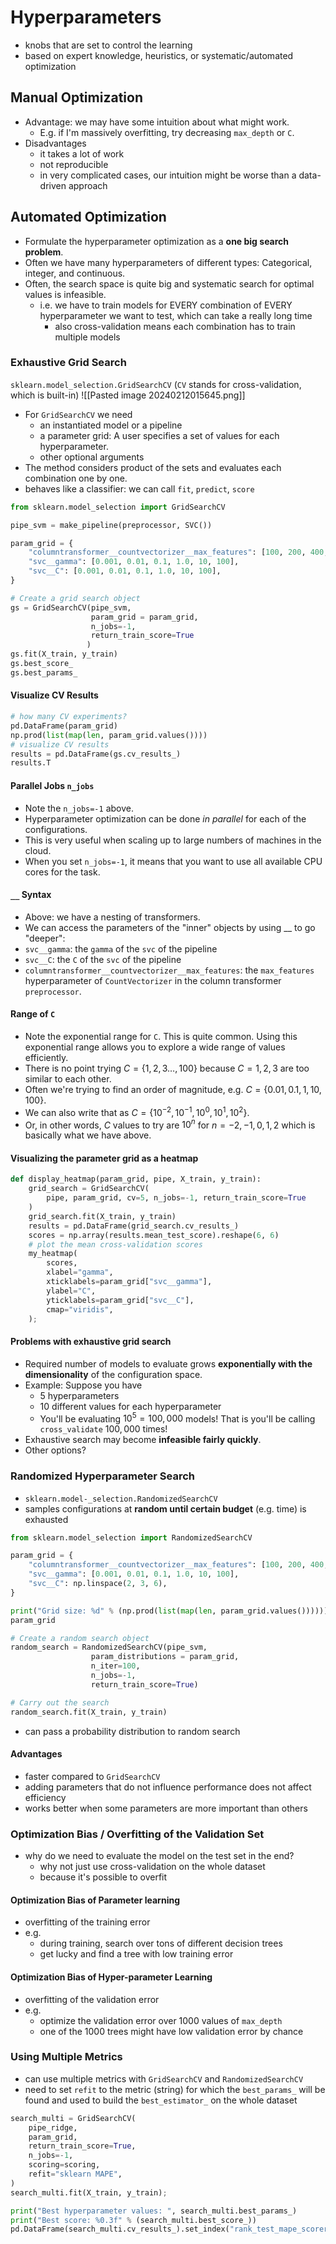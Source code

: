 # Hyperparameters
- knobs that are set to control the learning
- based on expert knowledge, heuristics, or systematic/automated optimization
## Manual Optimization
- Advantage: we may have some intuition about what might work.
	- E.g. if I'm massively overfitting, try decreasing `max_depth` or `C`.
- Disadvantages
	- it takes a lot of work
	- not reproducible
	- in very complicated cases, our intuition might be worse than a data-driven approach
## Automated Optimization
- Formulate the hyperparameter optimization as a **one big search problem**. 
- Often we have many hyperparameters of different types: Categorical, integer, and continuous.
- Often, the search space is quite big and systematic search for optimal values is infeasible.
	- i.e. we have to train models for EVERY combination of EVERY hyperparameter we want to test, which can take a really long time
		- also cross-validation means each combination has to train multiple models
### Exhaustive Grid Search
`sklearn.model_selection.GridSearchCV` (`CV` stands for cross-validation, which is built-in)
![[Pasted image 20240212015645.png]]
- For `GridSearchCV` we need
    - an instantiated model or a pipeline
    - a parameter grid: A user specifies a set of values for each hyperparameter. 
    - other optional arguments 
- The method considers product of the sets and evaluates each combination one by one.    
- behaves like a classifier: we can call `fit`, `predict`, `score`

```python
from sklearn.model_selection import GridSearchCV

pipe_svm = make_pipeline(preprocessor, SVC())

param_grid = {
    "columntransformer__countvectorizer__max_features": [100, 200, 400, 800, 1000, 2000],
    "svc__gamma": [0.001, 0.01, 0.1, 1.0, 10, 100],
    "svc__C": [0.001, 0.01, 0.1, 1.0, 10, 100],
}

# Create a grid search object 
gs = GridSearchCV(pipe_svm, 
                  param_grid = param_grid, 
                  n_jobs=-1, 
                  return_train_score=True
                 )
gs.fit(X_train, y_train)
gs.best_score_
gs.best_params_
```
#### Visualize CV Results
```python
# how many CV experiments?
pd.DataFrame(param_grid)
np.prod(list(map(len, param_grid.values())))
# visualize CV results
results = pd.DataFrame(gs.cv_results_)
results.T
```
#### Parallel Jobs `n_jobs`
- Note the `n_jobs=-1` above.
- Hyperparameter optimization can be done _in parallel_ for each of the configurations.
- This is very useful when scaling up to large numbers of machines in the cloud.
- When you set `n_jobs=-1`, it means that you want to use all available CPU cores for the task.
#### `__` Syntax
- Above: we have a nesting of transformers.
- We can access the parameters of the "inner" objects by using __ to go "deeper":
- `svc__gamma`: the `gamma` of the `svc` of the pipeline
- `svc__C`: the `C` of the `svc` of the pipeline
- `columntransformer__countvectorizer__max_features`: the `max_features` hyperparameter of `CountVectorizer` in the column transformer `preprocessor`. 
#### Range of `C`
- Note the exponential range for `C`. This is quite common. Using this exponential range allows you to explore a wide range of values efficiently.
- There is no point trying $C=\{1,2,3\ldots,100\}$ because $C=1,2,3$ are too similar to each other.
- Often we're trying to find an order of magnitude, e.g. $C=\{0.01,0.1,1,10,100\}$. 
- We can also write that as $C=\{10^{-2},10^{-1},10^0,10^1,10^2\}$. 
- Or, in other words, $C$ values to try are $10^n$ for $n=-2,-1,0,1,2$ which is basically what we have above.
#### Visualizing the parameter grid as a heatmap 
```python
def display_heatmap(param_grid, pipe, X_train, y_train):
    grid_search = GridSearchCV(
        pipe, param_grid, cv=5, n_jobs=-1, return_train_score=True
    )
    grid_search.fit(X_train, y_train)
    results = pd.DataFrame(grid_search.cv_results_)
    scores = np.array(results.mean_test_score).reshape(6, 6)
    # plot the mean cross-validation scores
    my_heatmap(
        scores,
        xlabel="gamma",
        xticklabels=param_grid["svc__gamma"],
        ylabel="C",
        yticklabels=param_grid["svc__C"],
        cmap="viridis",
    );
```
#### Problems with exhaustive grid search 

- Required number of models to evaluate grows **exponentially with the dimensionality** of the configuration space. 
- Example: Suppose you have
    - 5 hyperparameters 
    - 10 different values for each hyperparameter
    - You'll be evaluating $10^5=100,000$ models! That is you'll be calling `cross_validate` $100,000$ times!
- Exhaustive search may become **infeasible fairly quickly**.
- Other options?


### Randomized Hyperparameter Search
- `sklearn.model-_selection.RandomizedSearchCV`
- samples configurations at **random until certain budget** (e.g. time) is exhausted
```python
from sklearn.model_selection import RandomizedSearchCV

param_grid = {
    "columntransformer__countvectorizer__max_features": [100, 200, 400, 800, 1000, 2000],
    "svc__gamma": [0.001, 0.01, 0.1, 1.0, 10, 100],
    "svc__C": np.linspace(2, 3, 6),
}

print("Grid size: %d" % (np.prod(list(map(len, param_grid.values())))))
param_grid

# Create a random search object
random_search = RandomizedSearchCV(pipe_svm,                                    
                  param_distributions = param_grid, 
                  n_iter=100, 
                  n_jobs=-1, 
                  return_train_score=True)

# Carry out the search
random_search.fit(X_train, y_train)
```
- can pass a probability distribution to random search
#### Advantages
- faster compared to `GridSearchCV`
- adding parameters that do not influence performance does not affect efficiency
- works better when some parameters are more important than others
### Optimization Bias / Overfitting of the Validation Set
- why do we need to evaluate the model on the test set in the end?
	- why not just use cross-validation on the whole dataset
	- because it's possible to overfit
#### Optimization Bias of Parameter learning
- overfitting of the training error
- e.g.
	- during training, search over tons of different decision trees
	- get lucky and find a tree with low training error
#### Optimization Bias of Hyper-parameter Learning
- overfitting of the validation error
- e.g.
	- optimize the validation error over 1000 values of `max_depth`
	- one of the 1000 trees might have low validation error by chance
### Using Multiple Metrics
- can use multiple metrics with `GridSearchCV` and `RandomizedSearchCV`
- need to set `refit` to the metric (string) for which the `best_params_` will be found and used to build the `best_estimator_` on the whole dataset
```python
search_multi = GridSearchCV(
    pipe_ridge,
    param_grid,
    return_train_score=True,
    n_jobs=-1,
    scoring=scoring,
    refit="sklearn MAPE",
)
search_multi.fit(X_train, y_train);

print("Best hyperparameter values: ", search_multi.best_params_)
print("Best score: %0.3f" % (search_multi.best_score_))
pd.DataFrame(search_multi.cv_results_).set_index("rank_test_mape_scorer").sort_index()
```